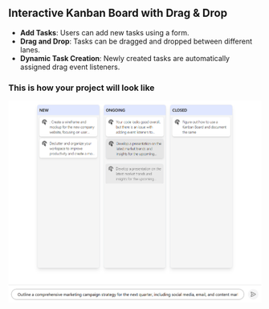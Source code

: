 ## Interactive Kanban Board with Drag & Drop

- **Add Tasks**: Users can add new tasks using a form.
- **Drag and Drop**: Tasks can be dragged and dropped between different lanes.
- **Dynamic Task Creation**: Newly created tasks are automatically assigned drag event listeners.

### This is how your project will look like

![alt text](image.png)